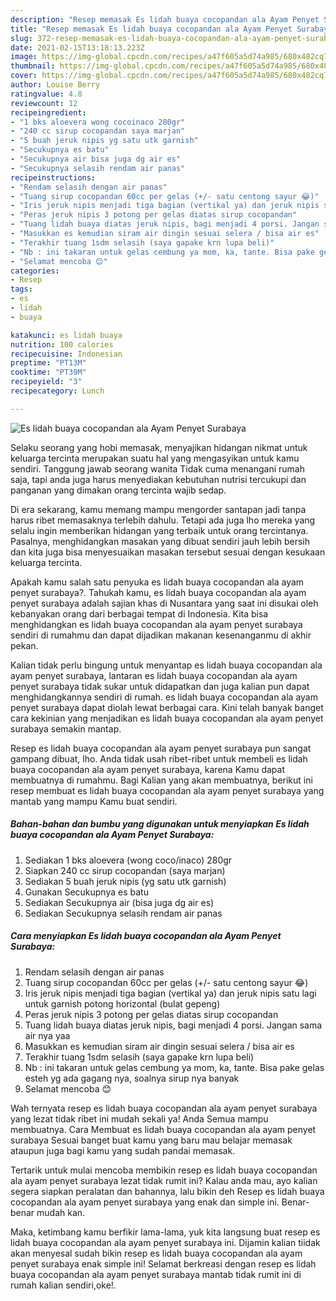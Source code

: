 ```yaml
---
description: "Resep memasak Es lidah buaya cocopandan ala Ayam Penyet Surabaya yang lezat Untuk Jualan"
title: "Resep memasak Es lidah buaya cocopandan ala Ayam Penyet Surabaya yang lezat Untuk Jualan"
slug: 372-resep-memasak-es-lidah-buaya-cocopandan-ala-ayam-penyet-surabaya-yang-lezat-untuk-jualan
date: 2021-02-15T13:18:13.223Z
image: https://img-global.cpcdn.com/recipes/a47f605a5d74a985/680x482cq70/es-lidah-buaya-cocopandan-ala-ayam-penyet-surabaya-foto-resep-utama.jpg
thumbnail: https://img-global.cpcdn.com/recipes/a47f605a5d74a985/680x482cq70/es-lidah-buaya-cocopandan-ala-ayam-penyet-surabaya-foto-resep-utama.jpg
cover: https://img-global.cpcdn.com/recipes/a47f605a5d74a985/680x482cq70/es-lidah-buaya-cocopandan-ala-ayam-penyet-surabaya-foto-resep-utama.jpg
author: Louise Berry
ratingvalue: 4.8
reviewcount: 12
recipeingredient:
- "1 bks aloevera wong cocoinaco 280gr"
- "240 cc sirup cocopandan saya marjan"
- "5 buah jeruk nipis yg satu utk garnish"
- "Secukupnya es batu"
- "Secukupnya air bisa juga dg air es"
- "Secukupnya selasih rendam air panas"
recipeinstructions:
- "Rendam selasih dengan air panas"
- "Tuang sirup cocopandan 60cc per gelas (+/- satu centong sayur 😂)"
- "Iris jeruk nipis menjadi tiga bagian (vertikal ya) dan jeruk nipis satu lagi untuk garnish potong horizontal (bulat gepeng)"
- "Peras jeruk nipis 3 potong per gelas diatas sirup cocopandan"
- "Tuang lidah buaya diatas jeruk nipis, bagi menjadi 4 porsi. Jangan sama air nya yaa"
- "Masukkan es kemudian siram air dingin sesuai selera / bisa air es"
- "Terakhir tuang 1sdm selasih (saya gapake krn lupa beli)"
- "Nb : ini takaran untuk gelas cembung ya mom, ka, tante. Bisa pake gelas esteh yg ada gagang nya, soalnya sirup nya banyak"
- "Selamat mencoba 😊"
categories:
- Resep
tags:
- es
- lidah
- buaya

katakunci: es lidah buaya 
nutrition: 100 calories
recipecuisine: Indonesian
preptime: "PT13M"
cooktime: "PT39M"
recipeyield: "3"
recipecategory: Lunch

---
```



![Es lidah buaya cocopandan ala Ayam Penyet Surabaya](https://img-global.cpcdn.com/recipes/a47f605a5d74a985/680x482cq70/es-lidah-buaya-cocopandan-ala-ayam-penyet-surabaya-foto-resep-utama.jpg)

Selaku seorang yang hobi memasak, menyajikan hidangan nikmat untuk keluarga tercinta merupakan suatu hal yang mengasyikan untuk kamu sendiri. Tanggung jawab seorang  wanita Tidak cuma menangani rumah saja, tapi anda juga harus menyediakan kebutuhan nutrisi tercukupi dan panganan yang dimakan orang tercinta wajib sedap.

Di era  sekarang, kamu memang mampu mengorder santapan jadi tanpa harus ribet memasaknya terlebih dahulu. Tetapi ada juga lho mereka yang selalu ingin memberikan hidangan yang terbaik untuk orang tercintanya. Pasalnya, menghidangkan masakan yang dibuat sendiri jauh lebih bersih dan kita juga bisa menyesuaikan masakan tersebut sesuai dengan kesukaan keluarga tercinta. 



Apakah kamu salah satu penyuka es lidah buaya cocopandan ala ayam penyet surabaya?. Tahukah kamu, es lidah buaya cocopandan ala ayam penyet surabaya adalah sajian khas di Nusantara yang saat ini disukai oleh kebanyakan orang dari berbagai tempat di Indonesia. Kita bisa menghidangkan es lidah buaya cocopandan ala ayam penyet surabaya sendiri di rumahmu dan dapat dijadikan makanan kesenanganmu di akhir pekan.

Kalian tidak perlu bingung untuk menyantap es lidah buaya cocopandan ala ayam penyet surabaya, lantaran es lidah buaya cocopandan ala ayam penyet surabaya tidak sukar untuk didapatkan dan juga kalian pun dapat menghidangkannya sendiri di rumah. es lidah buaya cocopandan ala ayam penyet surabaya dapat diolah lewat berbagai cara. Kini telah banyak banget cara kekinian yang menjadikan es lidah buaya cocopandan ala ayam penyet surabaya semakin mantap.

Resep es lidah buaya cocopandan ala ayam penyet surabaya pun sangat gampang dibuat, lho. Anda tidak usah ribet-ribet untuk membeli es lidah buaya cocopandan ala ayam penyet surabaya, karena Kamu dapat membuatnya di rumahmu. Bagi Kalian yang akan membuatnya, berikut ini resep membuat es lidah buaya cocopandan ala ayam penyet surabaya yang mantab yang mampu Kamu buat sendiri.

<!--inarticleads1-->

##### Bahan-bahan dan bumbu yang digunakan untuk menyiapkan Es lidah buaya cocopandan ala Ayam Penyet Surabaya:

1. Sediakan 1 bks aloevera (wong coco/inaco) 280gr
1. Siapkan 240 cc sirup cocopandan (saya marjan)
1. Sediakan 5 buah jeruk nipis (yg satu utk garnish)
1. Gunakan Secukupnya es batu
1. Sediakan Secukupnya air (bisa juga dg air es)
1. Sediakan Secukupnya selasih rendam air panas




<!--inarticleads2-->

##### Cara menyiapkan Es lidah buaya cocopandan ala Ayam Penyet Surabaya:

1. Rendam selasih dengan air panas
1. Tuang sirup cocopandan 60cc per gelas (+/- satu centong sayur 😂)
1. Iris jeruk nipis menjadi tiga bagian (vertikal ya) dan jeruk nipis satu lagi untuk garnish potong horizontal (bulat gepeng)
1. Peras jeruk nipis 3 potong per gelas diatas sirup cocopandan
1. Tuang lidah buaya diatas jeruk nipis, bagi menjadi 4 porsi. Jangan sama air nya yaa
1. Masukkan es kemudian siram air dingin sesuai selera / bisa air es
1. Terakhir tuang 1sdm selasih (saya gapake krn lupa beli)
1. Nb : ini takaran untuk gelas cembung ya mom, ka, tante. Bisa pake gelas esteh yg ada gagang nya, soalnya sirup nya banyak
1. Selamat mencoba 😊




Wah ternyata resep es lidah buaya cocopandan ala ayam penyet surabaya yang lezat tidak ribet ini mudah sekali ya! Anda Semua mampu membuatnya. Cara Membuat es lidah buaya cocopandan ala ayam penyet surabaya Sesuai banget buat kamu yang baru mau belajar memasak ataupun juga bagi kamu yang sudah pandai memasak.

Tertarik untuk mulai mencoba membikin resep es lidah buaya cocopandan ala ayam penyet surabaya lezat tidak rumit ini? Kalau anda mau, ayo kalian segera siapkan peralatan dan bahannya, lalu bikin deh Resep es lidah buaya cocopandan ala ayam penyet surabaya yang enak dan simple ini. Benar-benar mudah kan. 

Maka, ketimbang kamu berfikir lama-lama, yuk kita langsung buat resep es lidah buaya cocopandan ala ayam penyet surabaya ini. Dijamin kalian tiidak akan menyesal sudah bikin resep es lidah buaya cocopandan ala ayam penyet surabaya enak simple ini! Selamat berkreasi dengan resep es lidah buaya cocopandan ala ayam penyet surabaya mantab tidak rumit ini di rumah kalian sendiri,oke!.

